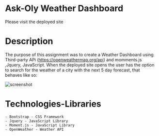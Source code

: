 # Ask-Oly Weather Dashboard

Please visit the deployed site 

# Description 
The purpose of this assignment was to create a Weather Dashboard  using Third-party APi (https://openweathermap.org/api) and momments.js ,Jquery, JavaScript. When the deployed site opens the user has the option to search for the weather of a city with the next 5 day forecast, that behaves like so:

![screenshot](./assets/images/Weatherdash.gif)

# Technologies-Libraries
    - Bootstrap - CSS Framework
    - Jquery - JavaScript Library
    - Moment.js - JavaScript Library
    - OpenWeather - Weather API
